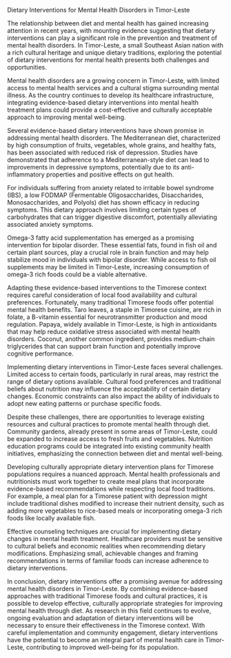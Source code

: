 Dietary Interventions for Mental Health Disorders in Timor-Leste

The relationship between diet and mental health has gained increasing attention in recent years, with mounting evidence suggesting that dietary interventions can play a significant role in the prevention and treatment of mental health disorders. In Timor-Leste, a small Southeast Asian nation with a rich cultural heritage and unique dietary traditions, exploring the potential of dietary interventions for mental health presents both challenges and opportunities.

Mental health disorders are a growing concern in Timor-Leste, with limited access to mental health services and a cultural stigma surrounding mental illness. As the country continues to develop its healthcare infrastructure, integrating evidence-based dietary interventions into mental health treatment plans could provide a cost-effective and culturally acceptable approach to improving mental well-being.

Several evidence-based dietary interventions have shown promise in addressing mental health disorders. The Mediterranean diet, characterized by high consumption of fruits, vegetables, whole grains, and healthy fats, has been associated with reduced risk of depression. Studies have demonstrated that adherence to a Mediterranean-style diet can lead to improvements in depressive symptoms, potentially due to its anti-inflammatory properties and positive effects on gut health.

For individuals suffering from anxiety related to irritable bowel syndrome (IBS), a low FODMAP (Fermentable Oligosaccharides, Disaccharides, Monosaccharides, and Polyols) diet has shown efficacy in reducing symptoms. This dietary approach involves limiting certain types of carbohydrates that can trigger digestive discomfort, potentially alleviating associated anxiety symptoms.

Omega-3 fatty acid supplementation has emerged as a promising intervention for bipolar disorder. These essential fats, found in fish oil and certain plant sources, play a crucial role in brain function and may help stabilize mood in individuals with bipolar disorder. While access to fish oil supplements may be limited in Timor-Leste, increasing consumption of omega-3 rich foods could be a viable alternative.

Adapting these evidence-based interventions to the Timorese context requires careful consideration of local food availability and cultural preferences. Fortunately, many traditional Timorese foods offer potential mental health benefits. Taro leaves, a staple in Timorese cuisine, are rich in folate, a B-vitamin essential for neurotransmitter production and mood regulation. Papaya, widely available in Timor-Leste, is high in antioxidants that may help reduce oxidative stress associated with mental health disorders. Coconut, another common ingredient, provides medium-chain triglycerides that can support brain function and potentially improve cognitive performance.

Implementing dietary interventions in Timor-Leste faces several challenges. Limited access to certain foods, particularly in rural areas, may restrict the range of dietary options available. Cultural food preferences and traditional beliefs about nutrition may influence the acceptability of certain dietary changes. Economic constraints can also impact the ability of individuals to adopt new eating patterns or purchase specific foods.

Despite these challenges, there are opportunities to leverage existing resources and cultural practices to promote mental health through diet. Community gardens, already present in some areas of Timor-Leste, could be expanded to increase access to fresh fruits and vegetables. Nutrition education programs could be integrated into existing community health initiatives, emphasizing the connection between diet and mental well-being.

Developing culturally appropriate dietary intervention plans for Timorese populations requires a nuanced approach. Mental health professionals and nutritionists must work together to create meal plans that incorporate evidence-based recommendations while respecting local food traditions. For example, a meal plan for a Timorese patient with depression might include traditional dishes modified to increase their nutrient density, such as adding more vegetables to rice-based meals or incorporating omega-3 rich foods like locally available fish.

Effective counseling techniques are crucial for implementing dietary changes in mental health treatment. Healthcare providers must be sensitive to cultural beliefs and economic realities when recommending dietary modifications. Emphasizing small, achievable changes and framing recommendations in terms of familiar foods can increase adherence to dietary interventions.

In conclusion, dietary interventions offer a promising avenue for addressing mental health disorders in Timor-Leste. By combining evidence-based approaches with traditional Timorese foods and cultural practices, it is possible to develop effective, culturally appropriate strategies for improving mental health through diet. As research in this field continues to evolve, ongoing evaluation and adaptation of dietary interventions will be necessary to ensure their effectiveness in the Timorese context. With careful implementation and community engagement, dietary interventions have the potential to become an integral part of mental health care in Timor-Leste, contributing to improved well-being for its population.
